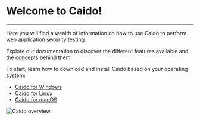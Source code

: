 # Welcome to Caido!

---

Here you will find a wealth of information on how to use Caido to perform web application security testing.

Explore our documentation to discover the different features available and the concepts behind them.

To start, learn how to download and install Caido based on your operating system:

- [Caido for Windows](/quickstart/beginner_guide/setup/windows.md)
- [Caido for Linux](/quickstart/beginner_guide/setup/linux.md)
- [Caido for macOS](/quickstart/beginner_guide/setup/mac.md)

<img alt="Caido overview." src="/_images/landing_image.png"/>
